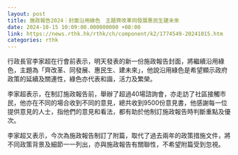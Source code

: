 ```yaml
---
layout: post
title: 施政報告2024｜封面沿用綠色　主題齊改革同發展惠民生建未來
date: 2024-10-15 10:09:00.000000000 +08:00
link: https://news.rthk.hk/rthk/ch/component/k2/1774549-20241015.htm
categories: rthk
---
```


行政長官李家超在行會前表示，明天發表的新一份施政報告封面，將繼續沿用綠色，主題為「齊改革、同發展、惠民生、建未來」，他說沿用綠色是希望顯示政府政策的延續及關連性，綠色亦代表和諧，活力及繁榮。

李家超表示，在制訂施政報告前，舉辦了超過40場諮詢會，亦走訪了社區接觸市民，他亦在不同的場合收到不同的意見，總共收到9500份意見書，他感謝每一位提供意見的人士，指他們的意見和看法，都有助於他制訂施政報告時判斷重點及優次。

李家超又表示，今次為施政報告制訂了附篇，取代了過去兩年的政策措施文件，將不同政策背景及細節一一列出，亦與施政報告有關聯性，不希望附篇受到忽視。

